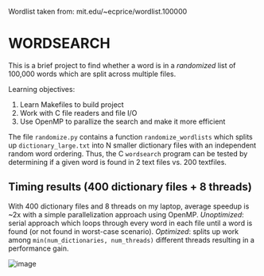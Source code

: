Wordlist taken from: mit.edu/~ecprice/wordlist.100000

# WORDSEARCH

This is a brief project to find whether a word is in a *randomized* list of 100,000 words which are split across multiple files.

Learning objectives:

1) Learn Makefiles to build project
2) Work with C file readers and file I/O
3) Use OpenMP to parallize the search and make it more efficient

The file `randomize.py` contains a function `randomize_wordlists` which splits up `dictionary_large.txt` into N smaller dictionary files with an independent random word ordering. Thus, the C `wordsearch` program can be tested by determining if a given word is found in 2 text files vs. 200 textfiles.

## Timing results (400 dictionary files + 8 threads)
With 400 dictionary files and 8 threads on my laptop, average speedup is ~2x with a simple parallelization approach using OpenMP.
*Unoptimized*: serial approach which loops through every word in each file until a word is found (or not found in worst-case scenario).
*Optimized*: splits up work among `min(num_dictionaries, num_threads)` different threads resulting in a performance gain.

![image](https://user-images.githubusercontent.com/90151434/209312034-9a041374-c7b5-4609-b04d-72b8c2e4f9ec.png)
